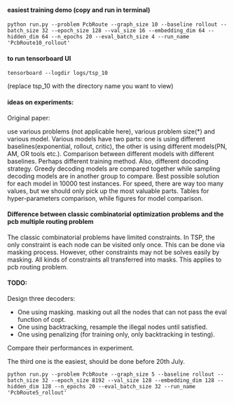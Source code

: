 #### easiest training demo (copy and run in terminal)

    python run.py --problem PcbRoute --graph_size 10 --baseline rollout --batch_size 32 --epoch_size 128 --val_size 16 --embedding_dim 64 --hidden_dim 64 --n_epochs 20 --eval_batch_size 4 --run_name 'PcbRoute10_rollout'

#### to run tensorboard UI
	tensorboard --logdir logs/tsp_10 
(replace tsp_10 with the directory name you want to view)

#### ideas on experiments:
Original paper:

use various problems (not applicable here), various problem size(\*) and various model. Various models have two parts: one is using different baselines(exponential, rollout, critic), the other is using different models(PN, AM, OR tools etc.). Comparison between different models with different baselines. Perhaps different training method. Also, different docoding strategy. Greedy decoding models are compared together while sampling decoding models are in another group to compare. Best possible solution for each model in 10000 test instances. For speed, there are way too many values, but we should only pick up the most valuable parts.
Tables for hyper-parameters comparison, while figures for model comparison.

#### Difference between classic combinatorial optimization problems and the pcb multiple routing problem

The classic combinatorial problems have limited constraints. In TSP, the only constraint is each node can be visited only once. This can be done via masking process. However, other constraints may not be solves easily by masking. All kinds of constraints all transferred into masks. This applies to pcb routing problem.


#### TODO:
Design three decoders: 
- One using masking. masking out all the nodes that can not pass the eval function of copt.
- One using backtracking, resample the illegal nodes until satisfied.
- One using penalizing (for training only, only backtracking in testing).

Compare their performances in experiment.

The third one is the easiest, should be done before 20th July.

	python run.py --problem PcbRoute --graph_size 5 --baseline rollout --batch_size 32 --epoch_size 8192 --val_size 128 --embedding_dim 128 --hidden_dim 128 --n_epochs 20 --eval_batch_size 32 --run_name 'PcbRoute5_rollout'
